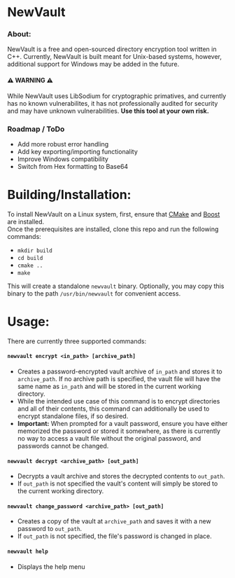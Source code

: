# NewVault
### About: 
NewVault is a free and open-sourced directory encryption tool written in C++. Currently, NewVault is built meant for Unix-based systems, however, additional support for Windows may be added in the future. 
#### ⚠️ WARNING ⚠️
While NewVault uses LibSodium for cryptographic primatives, and currently has no known vulnerabilites, it has not professionally audited for security and may have unknown vulnerabilities. **Use this tool at your own risk.**


### Roadmap / ToDo
- Add more robust error handling
- Add key exporting/importing functionality
- Improve Windows compatibility
- Switch from Hex formatting to Base64


# Building/Installation:
To install NewVault on a Linux system, first, ensure that [CMake](https://cmake.org/download/) and [Boost](https://www.boost.org/doc/libs/1_56_0/more/getting_started/unix-variants.html) are installed.<br>
Once the prerequisites are installed, clone this repo and run the following commands:
- `mkdir build`
- `cd build`
- `cmake ..`
- `make`
  
This will create a standalone `newvault` binary. Optionally, you may copy this binary to the path `/usr/bin/newvault` for convenient access. 

# Usage:
There are currently three supported commands:
#### `newvault encrypt <in_path> [archive_path]`
- Creates a password-encrypted vault archive of `in_path` and stores it to `archive_path`. If no archive path is specified, the vault file will have the same name as `in_path` and will be stored in the current working directory.
- While the intended use case of this command is to encrypt directories and all of their contents, this command can additionally be used to encrypt standalone files, if so desired.
- **Important:** When prompted for a vault password, ensure you have either memorized the password or stored it somewhere, as there is currently no way to access a vault file without the original password, and passwords cannot be changed.
#### `newvault decrypt <archive_path> [out_path]`
- Decrypts a vault archive and stores the decrypted contents to `out_path`.
- If `out_path` is not specified the vault's content will simply be stored to the current working directory.
#### `newvault change_password <archive_path> [out_path]`
- Creates a copy of the vault at `archive_path` and saves it with a new password to `out_path`.
- If `out_path` is not specified, the file's password is changed in place.
#### `newvault help`
- Displays the help menu
